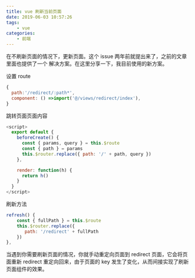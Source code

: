 ```yaml
---
title: vue 刷新当前页面
date: 2019-06-03 10:57:26
tags:
    - vue
categories:
    - 前端
---
```


在不刷新页面的情况下，更新页面。这个 issue 两年前就提出来了，之前的文章里面也提供了一个 解决方案。在这里分享一下，我目前使用的新方案。

<!-- more -->

设置 route

```js
{
  path:'/redirect/:path*',
  component: () =>import('@/views/redirect/index'),
}
```

跳转页面页面内容

```js
<script>
  export default {
    beforeCreate() {
      const { params, query } = this.$route
      const { path } = params
      this.$router.replace({ path: '/' + path, query })
    },

    render: function(h) {
      return h()
    }
  }
</script>
```

刷新方法

```js
refresh() {
    const { fullPath } = this.$route
    this.$router.replace({
       path: '/redirect' + fullPath
    })
},
```

当遇到你需要刷新页面的情况，你就手动重定向页面到 redirect 页面，它会将页面重新 redirect 重定向回来，由于页面的 key 发生了变化，从而间接实现了刷新页面组件的效果。
